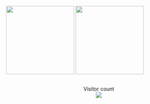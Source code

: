 <a href="https://github.com/anhcaols"><img align="center" src="https://github-readme-stats.vercel.app/api?username=anhcaols&show_icons=true&include_all_commits=true&theme=radical&hide_border=true&rank_icon=github" height="185px" /></a> <a href="https://github.com/anhcaols"><img align="center" src="https://github-readme-stats-one-bice.vercel.app/api/top-langs/?username=anhcaols&layout=compact&langs_count=8&theme=radical&role=OWNER,COLLABORATOR" height="185px" /></a> 
</br>
</br>
<p align="center"> 
  Visitor count
  <br>
  <img src="https://profile-counter.glitch.me/anhcaols/count.svg" />
</p>



